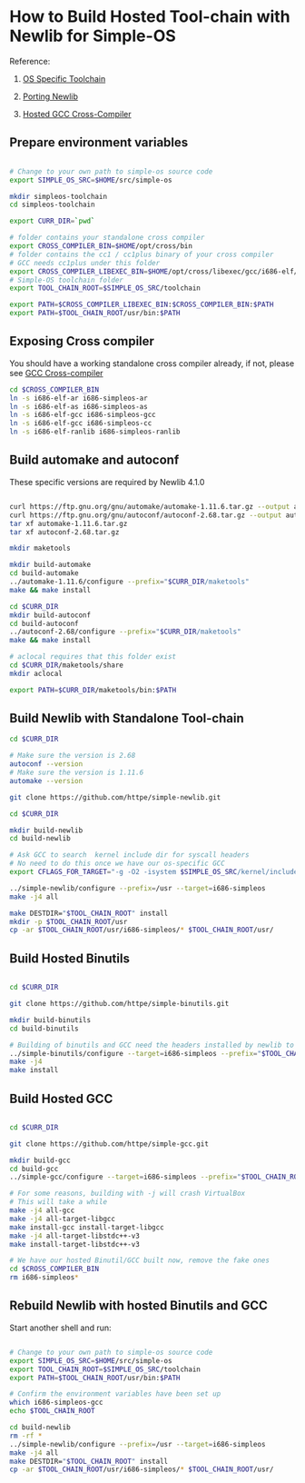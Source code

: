 # How to Build Hosted Tool-chain with Newlib for Simple-OS

Reference:

1. [OS Specific Toolchain](https://wiki.osdev.org/OS_Specific_Toolchain)

1. [Porting Newlib](https://wiki.osdev.org/Porting_Newlib)

1. [Hosted GCC Cross-Compiler](https://wiki.osdev.org/Hosted_GCC_Cross-Compiler)

## Prepare environment variables

```bash

# Change to your own path to simple-os source code
export SIMPLE_OS_SRC=$HOME/src/simple-os

mkdir simpleos-toolchain
cd simpleos-toolchain

export CURR_DIR=`pwd`

# folder contains your standalone cross compiler
export CROSS_COMPILER_BIN=$HOME/opt/cross/bin
# folder contains the cc1 / cc1plus binary of your cross compiler
# GCC needs cc1plus under this folder
export CROSS_COMPILER_LIBEXEC_BIN=$HOME/opt/cross/libexec/gcc/i686-elf/10.2.0
# Simple-OS toolchain folder
export TOOL_CHAIN_ROOT=$SIMPLE_OS_SRC/toolchain

export PATH=$CROSS_COMPILER_LIBEXEC_BIN:$CROSS_COMPILER_BIN:$PATH
export PATH=$TOOL_CHAIN_ROOT/usr/bin:$PATH

```

## Exposing Cross compiler

You should have a working standalone cross compiler already, if not, please see [GCC Cross-compiler](https://wiki.osdev.org/GCC_Cross-Compiler)

```bash
cd $CROSS_COMPILER_BIN
ln -s i686-elf-ar i686-simpleos-ar
ln -s i686-elf-as i686-simpleos-as
ln -s i686-elf-gcc i686-simpleos-gcc
ln -s i686-elf-gcc i686-simpleos-cc
ln -s i686-elf-ranlib i686-simpleos-ranlib

```

## Build automake and autoconf

These specific versions are required by Newlib 4.1.0

```bash

curl https://ftp.gnu.org/gnu/automake/automake-1.11.6.tar.gz --output automake-1.11.6.tar.gz
curl https://ftp.gnu.org/gnu/autoconf/autoconf-2.68.tar.gz --output autoconf-2.68.tar.gz
tar xf automake-1.11.6.tar.gz
tar xf autoconf-2.68.tar.gz

mkdir maketools

mkdir build-automake
cd build-automake
../automake-1.11.6/configure --prefix="$CURR_DIR/maketools"
make && make install

cd $CURR_DIR
mkdir build-autoconf
cd build-autoconf
../autoconf-2.68/configure --prefix="$CURR_DIR/maketools"
make && make install

# aclocal requires that this folder exist
cd $CURR_DIR/maketools/share
mkdir aclocal

export PATH=$CURR_DIR/maketools/bin:$PATH

```

## Build Newlib with Standalone Tool-chain

```bash
cd $CURR_DIR

# Make sure the version is 2.68
autoconf --version
# Make sure the version is 1.11.6
automake --version

git clone https://github.com/httpe/simple-newlib.git

cd $CURR_DIR

mkdir build-newlib
cd build-newlib

# Ask GCC to search  kernel include dir for syscall headers
# No need to do this once we have our os-specific GCC
export CFLAGS_FOR_TARGET="-g -O2 -isystem $SIMPLE_OS_SRC/kernel/include"

../simple-newlib/configure --prefix=/usr --target=i686-simpleos
make -j4 all

make DESTDIR="$TOOL_CHAIN_ROOT" install
mkdir -p $TOOL_CHAIN_ROOT/usr
cp -ar $TOOL_CHAIN_ROOT/usr/i686-simpleos/* $TOOL_CHAIN_ROOT/usr/

```

## Build Hosted Binutils

```bash

cd $CURR_DIR

git clone https://github.com/httpe/simple-binutils.git

mkdir build-binutils
cd build-binutils

# Building of binutils and GCC need the headers installed by newlib to the TOOL_CHAIN_ROOT
../simple-binutils/configure --target=i686-simpleos --prefix="$TOOL_CHAIN_ROOT/usr" --with-sysroot="$TOOL_CHAIN_ROOT" --disable-werror
make -j4
make install

```

## Build Hosted GCC

```bash

cd $CURR_DIR

git clone https://github.com/httpe/simple-gcc.git

mkdir build-gcc
cd build-gcc
../simple-gcc/configure --target=i686-simpleos --prefix="$TOOL_CHAIN_ROOT/usr" --with-sysroot="$TOOL_CHAIN_ROOT" --enable-languages=c,c++

# For some reasons, building with -j will crash VirtualBox
# This will take a while
make -j4 all-gcc
make -j4 all-target-libgcc
make install-gcc install-target-libgcc
make -j4 all-target-libstdc++-v3
make install-target-libstdc++-v3

# We have our hosted Binutil/GCC built now, remove the fake ones
cd $CROSS_COMPILER_BIN
rm i686-simpleos*

```

## Rebuild Newlib with hosted Binutils and GCC

Start another shell and run:

```bash

# Change to your own path to simple-os source code
export SIMPLE_OS_SRC=$HOME/src/simple-os
export TOOL_CHAIN_ROOT=$SIMPLE_OS_SRC/toolchain
export PATH=$TOOL_CHAIN_ROOT/usr/bin:$PATH

# Confirm the environment variables have been set up
which i686-simpleos-gcc
echo $TOOL_CHAIN_ROOT

cd build-newlib
rm -rf *
../simple-newlib/configure --prefix=/usr --target=i686-simpleos
make -j4 all
make DESTDIR="$TOOL_CHAIN_ROOT" install
cp -ar $TOOL_CHAIN_ROOT/usr/i686-simpleos/* $TOOL_CHAIN_ROOT/usr/

```
